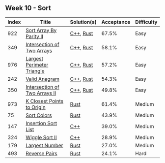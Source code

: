 ## Week 10 - Sort
Index|Title|Solution(s)|Acceptance|Difficulty
-|-|-|-|-
922|[Sort Array By Parity II](https://leetcode.com/problems/sort-array-by-parity-ii)|[C++](./922.sort-array-by-parity-ii.cpp), [Rust](./922-sort-array-by-parity-ii.rs)|67.5%|Easy
349|[Intersection of Two Arrays](https://leetcode.com/problems/intersection-of-two-arrays)|[C++](./349.intersection-of-two-arrays.cpp), [Rust](./349-intersection-of-two-arrays.rs)|58.1%|Easy
976|[Largest Perimeter Triangle](https://leetcode.com/problems/largest-perimeter-triangle)|[C++](./976.largest-perimeter-triangle.cpp), [Rust](./976-largest-perimeter-triangle.rs)|57.2%|Easy
242|[Valid Anagram](https://leetcode.com/problems/valid-anagram)|[C++](./242.valid-anagram.cpp), [Rust](./242-valid-anagram.rs)|54.3%|Easy
350|[Intersection of Two Arrays II](https://leetcode.com/problems/intersection-of-two-arrays-ii)|[C++](./350.intersection-of-two-arrays-ii.cpp), [Rust](./350-intersection-of-two-arrays-ii.rs)|49.8%|Easy
973|[K Closest Points to Origin](https://leetcode.com/problems/k-closest-points-to-origin)|[Rust](./973-k-closest-points-to-origin.rs)|61.4%|Medium
75|[Sort Colors](https://leetcode.com/problems/sort-colors)|[Rust](./75-sort-colors.rs)|43.9%|Medium
147|[Insertion Sort List](https://leetcode.com/problems/insertion-sort-list)|[C++](./147.insertion-sort-list.cpp)|39.0%|Medium
324|[Wiggle Sort II](https://leetcode.com/problems/wiggle-sort-ii)|[C++](./324.wiggle-sort-ii.cpp)|28.9%|Medium
179|[Largest Number](https://leetcode.com/problems/largest-number)|[Rust](./179-largest-number.rs)|27.0%|Medium
493|[Reverse Pairs](https://leetcode.com/problems/reverse-pairs)|[Rust](./493-reverse-pairs.rs)|24.1%|Hard
